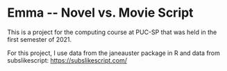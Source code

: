 # Emma -- Novel vs. Movie Script
This is a project for the computing course at PUC-SP that was held in the first semester of 2021.

For this project, I use data from the janeauster package in R and data from subslikescript: <https://subslikescript.com/>